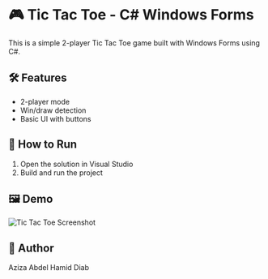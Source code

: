 # 🎮 Tic Tac Toe - C# Windows Forms

This is a simple 2-player Tic Tac Toe game built with Windows Forms using C#.

## 🛠 Features
- 2-player mode
- Win/draw detection
- Basic UI with buttons

## 🚀 How to Run
1. Open the solution in Visual Studio
2. Build and run the project

## 🖼 Demo
![Tic Tac Toe Screenshot](raw.githubusercontent.com/azizadiab/TicTacToe/blob/main/Tactoc.png?raw=true)

## 📌 Author
Aziza Abdel Hamid Diab
